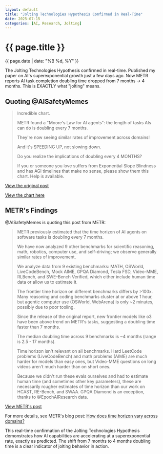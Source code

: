```yaml
---
layout: default
title: "Jolting Technologies Hypothesis Confirmed in Real-Time"
date: 2025-07-15
categories: [AI, Research, Jolting]
---
```


<div class="post-header">
<h1>{{ page.title }}</h1>
<p>{{ page.date | date: "%B %d, %Y" }}</p>
</div>

The Jolting Technologies Hypothesis confirmed in real-time. Published my paper on AI's superexponential growth just a few days ago. Now METR reports AI task completion doubling time dropped from 7 months → 4 months. This is EXACTLY what "jolting" means.

## Quoting @AISafetyMemes

> Incredible chart.
> 
> METR found a "Moore's Law for AI agents": the length of tasks AIs can do is doubling every 7 months.
> 
> They're now seeing similar rates of improvement across domains!
> 
> And it's SPEEDING UP, not slowing down.
> 
> Do you realize the implications of doubling every 4 MONTHS?
> 
> If you or someone you love suffers from Exponential Slope Blindness and has AGI timelines that make no sense, please show them this chart. Help is available.

[View the original post](https://x.com/AISafetyMemes/status/1945106610709238139)

[View the chart here](https://x.com/AISafetyMemes/status/1945106610709238139/photo/1)

## METR's Findings

@AISafetyMemes is quoting this post from METR:

> METR previously estimated that the time horizon of AI agents on software tasks is doubling every 7 months. 
> 
> We have now analyzed 9 other benchmarks for scientific reasoning, math, robotics, computer use, and self-driving; we observe generally similar rates of improvement.
> 
> We analyze data from 9 existing benchmarks: MATH, OSWorld, LiveCodeBench, Mock AIME, GPQA Diamond, Tesla FSD, Video-MME, RLBench, and SWE-Bench Verified, which either include human time data or allow us to estimate it.
> 
> The frontier time horizon on different benchmarks differs by >100x. Many reasoning and coding benchmarks cluster at or above 1 hour, but agentic computer use (OSWorld, WebArena) is only ~2 minutes, possibly due to poor tooling.
> 
> Since the release of the original report, new frontier models like o3 have been above trend on METR's tasks, suggesting a doubling time faster than 7 months.
> 
> The median doubling time across 9 benchmarks is ~4 months (range is 2.5 - 17 months).
> 
> Time horizon isn't relevant on all benchmarks. Hard LeetCode problems (LiveCodeBench) and math problems (AIME) are much harder for models than easy ones, but Video-MME questions on long videos aren't much harder than on short ones.
> 
> Because we didn't run these evals ourselves and had to estimate human time (and sometimes other key parameters), these are necessarily rougher estimates of time horizon than our work on HCAST, RE-Bench, and SWAA. GPQA Diamond is an exception, thanks to @EpochAIResearch data.

[View METR's post](https://x.com/METR_Evals/status/1944817692294439179)

For more details, see METR's blog post: [How does time horizon vary across domains?](https://metr.org/blog/2025-07-14-how-does-time-horizon-vary-across-domains/)

This real-time confirmation of the Jolting Technologies Hypothesis demonstrates how AI capabilities are accelerating at a superexponential rate, exactly as predicted. The shift from 7 months to 4 months doubling time is a clear indicator of jolting behavior in action.
